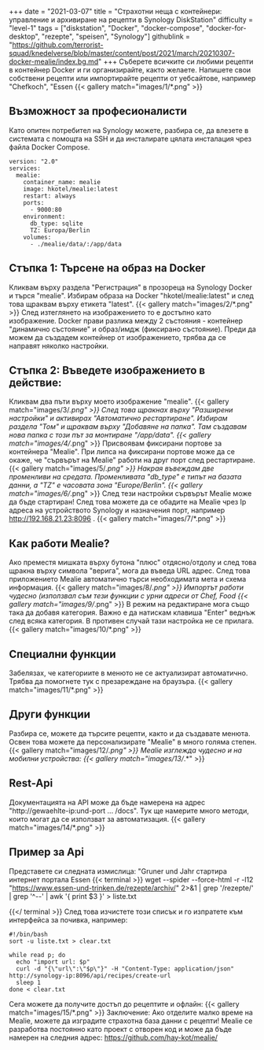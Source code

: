+++
date = "2021-03-07"
title = "Страхотни неща с контейнери: управление и архивиране на рецепти в Synology DiskStation"
difficulty = "level-1"
tags = ["diskstation", "Docker", "docker-compose", "docker-for-desktop", "rezepte", "speisen", "Synology"]
githublink = "https://github.com/terrorist-squad/knedelverse/blob/master/content/post/2021/march/20210307-docker-mealie/index.bg.md"
+++
Съберете всичките си любими рецепти в контейнер Docker и ги организирайте, както желаете. Напишете свои собствени рецепти или импортирайте рецепти от уебсайтове, например "Chefkoch", "Essen
{{< gallery match="images/1/*.png" >}}

## Възможност за професионалисти
Като опитен потребител на Synology можете, разбира се, да влезете в системата с помощта на SSH и да инсталирате цялата инсталация чрез файла Docker Compose.
```
version: "2.0"
services:
  mealie:
    container_name: mealie
    image: hkotel/mealie:latest
    restart: always
    ports:
      - 9000:80
    environment:
      db_type: sqlite
      TZ: Europa/Berlin
    volumes:
      - ./mealie/data/:/app/data

```

## Стъпка 1: Търсене на образ на Docker
Кликвам върху раздела "Регистрация" в прозореца на Synology Docker и търся "mealie". Избирам образа на Docker "hkotel/mealie:latest" и след това щраквам върху етикета "latest".
{{< gallery match="images/2/*.png" >}}
След изтеглянето на изображението то е достъпно като изображение. Docker прави разлика между 2 състояния - контейнер "динамично състояние" и образ/имдж (фиксирано състояние). Преди да можем да създадем контейнер от изображението, трябва да се направят няколко настройки.
## Стъпка 2: Въведете изображението в действие:
Кликвам два пъти върху моето изображение "mealie".
{{< gallery match="images/3/*.png" >}}
След това щракнах върху "Разширени настройки" и активирах "Автоматично рестартиране". Избирам раздела "Том" и щраквам върху "Добавяне на папка". Там създавам нова папка с този път за монтиране "/app/data".
{{< gallery match="images/4/*.png" >}}
Присвоявам фиксирани портове за контейнера "Mealie". При липса на фиксирани портове може да се окаже, че "сървърът на Mealie" работи на друг порт след рестартиране.
{{< gallery match="images/5/*.png" >}}
Накрая въвеждам две променливи на средата. Променливата "db_type" е типът на базата данни, а "TZ" е часовата зона "Europe/Berlin".
{{< gallery match="images/6/*.png" >}}
След тези настройки сървърът Mealie може да бъде стартиран! След това можете да се обадите на Mealie чрез Ip адреса на устройството Synology и назначения порт, например http://192.168.21.23:8096 .
{{< gallery match="images/7/*.png" >}}

## Как работи Mealie?
Ако преместя мишката върху бутона "плюс" отдясно/отдолу и след това щракна върху символа "верига", мога да въведа URL адрес. След това приложението Mealie автоматично търси необходимата мета и схема информация.
{{< gallery match="images/8/*.png" >}}
Импортът работи чудесно (използвал съм тези функции с урни адреси от Chef, Food
{{< gallery match="images/9/*.png" >}}
В режим на редактиране мога също така да добавя категория. Важно е да натискам клавиша "Enter" веднъж след всяка категория. В противен случай тази настройка не се прилага.
{{< gallery match="images/10/*.png" >}}

## Специални функции
Забелязах, че категориите в менюто не се актуализират автоматично. Трябва да помогнете тук с презареждане на браузъра.
{{< gallery match="images/11/*.png" >}}

## Други функции
Разбира се, можете да търсите рецепти, както и да създавате менюта. Освен това можете да персонализирате "Mealie" в много голяма степен.
{{< gallery match="images/12/*.png" >}}
Mealie изглежда чудесно и на мобилни устройства:
{{< gallery match="images/13/*.*" >}}

## Rest-Api
Документацията на API може да бъде намерена на адрес "http://gewaehlte-ip:und-port ... /docs". Тук ще намерите много методи, които могат да се използват за автоматизация.
{{< gallery match="images/14/*.png" >}}

## Пример за Api
Представете си следната измислица: "Gruner und Jahr стартира интернет портала Essen
{{< terminal >}}
wget --spider --force-html -r -l12  "https://www.essen-und-trinken.de/rezepte/archiv/"  2>&1 | grep '/rezepte/' | grep '^--' | awk '{ print $3 }' > liste.txt

{{</ terminal >}}
След това изчистете този списък и го изпратете към интерфейса за почивка, например:
```
#!/bin/bash
sort -u liste.txt > clear.txt

while read p; do
  echo "import url: $p"
  curl -d "{\"url\":\"$p\"}" -H "Content-Type: application/json" http://synology-ip:8096/api/recipes/create-url
  sleep 1
done < clear.txt

```
Сега можете да получите достъп до рецептите и офлайн:
{{< gallery match="images/15/*.png" >}}
Заключение: Ако отделите малко време на Mealie, можете да изградите страхотна база данни с рецепти! Mealie се разработва постоянно като проект с отворен код и може да бъде намерен на следния адрес: https://github.com/hay-kot/mealie/
